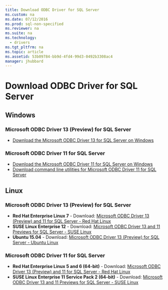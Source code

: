 ```yaml
---
title: Download ODBC Driver for SQL Server
ms.custom: na
ms.date: 07/12/2016
ms.prod: sql-non-specified
ms.reviewer: na
ms.suite: na
ms.technology: 
  - drivers
ms.tgt_pltfrm: na
ms.topic: article
ms.assetid: 53b09784-bb9d-4fd4-99d3-0492b3308ac4
manager: jhubbard
---
```

# Download ODBC Driver for SQL Server
  
## Windows  
  
### Microsoft ODBC Driver 13 \(Preview\) for SQL Server  
* [Download the Microsoft ODBC Driver 13 for SQL Server on Windows](https://www.microsoft.com/download/details.aspx?id=50420)  
  
### Microsoft ODBC Driver 11 for SQL Server  
* [Download the Microsoft ODBC Driver  11 for SQL Server on Windows](https://www.microsoft.com/download/details.aspx?id=36434)  
* [Download command line utilities for Microsoft ODBC Driver 11 for SQL Server](https://www.microsoft.com/download/details.aspx?id=36433)  
  
## Linux  
  
### Microsoft ODBC Driver 13 \(Preview\) for SQL Server  
*   **Red Hat Enterprise Linux 7** \- Download: [Microsoft ODBC Driver 13 \(Preview\) and 11 for SQL Server \- Red Hat Linux](http://go.microsoft.com/fwlink/?LinkId=267321)  
*   **SUSE Linux Enterprise 12** \- Download: [Microsoft ODBC Driver 13 and 11 Previews for SQL Server \- SUSE Linux](http://go.microsoft.com/fwlink/?LinkId=264916)  
*   **Ubuntu 15.04** \- Download: [Microsoft ODBC Driver 13 \(Preview\) for SQL Server \- Ubuntu Linux](http://go.microsoft.com/fwlink/?LinkId=723136)  
  
### Microsoft ODBC Driver 11 for SQL Server  
*   **Red Hat Enterprise Linux 5 and 6 \(64\-bit\)** \- Download: [Microsoft ODBC Driver 13 \(Preview\) and 11 for SQL Server \- Red Hat Linux](http://go.microsoft.com/fwlink/?LinkId=267321)  
*   **SUSE Linux Enterprise 11 Service Pack 2 \(64\-bit\)** \- Download: [Microsoft ODBC Driver 13 and 11 Previews for SQL Server \- SUSE Linux](http://go.microsoft.com/fwlink/?LinkId=264916)